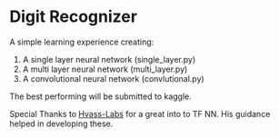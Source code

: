 # Digit Recognizer

A simple learning experience creating:

1. A single layer neural network (single_layer.py)
2. A multi layer neural network (multi_layer.py)
3. A convolutional neural network (convlutional.py)

The best performing will be submitted to kaggle.


Special Thanks to [Hvass-Labs][1] for a great into to TF NN. His guidance helped in developing these.

[1]: https://github.com/Hvass-Labs/TensorFlow-Tutorials
